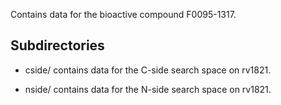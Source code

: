 Contains data for the bioactive compound F0095-1317.

## Subdirectories

- cside/ contains data for the C-side search space on rv1821.

- nside/ contains data for the N-side search space on rv1821.

